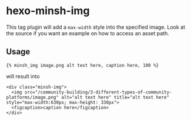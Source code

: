 # hexo-minsh-img
This tag plugin will add a `max-width` style into the specified image. Look at the source if you want an example on how to access an asset path.

## Usage
```
{% minsh_img image.png alt text here, caption here, 100 %}
```
will result into 
```
<div class="minsh-img">
  <img src="/community-building/3-different-types-of-community-platforms/image.png" alt="alt text here" title="alt text here" style="max-width:630px; max-height: 330px">
  <figcaption>caption here</figcaption>
</div>
```
